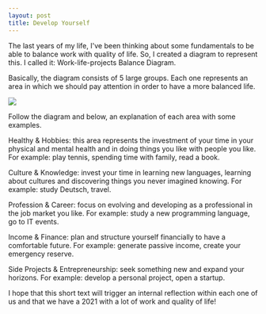 ```yaml
---
layout: post
title: Develop Yourself
---
```


The last years of my life, I've been thinking about some fundamentals to be able to balance work with quality of life. So, I created a diagram to represent this. I called it: Work-life-projects Balance Diagram.

Basically, the diagram consists of 5 large groups. Each one represents an area in which we should pay attention in order to have a more balanced life.

<img src="{{site.baseurl}}/images/work_life_projects_balance_diagram.png">

Follow the diagram and below, an explanation of each area  with some examples.

Healthy & Hobbies: this area represents the investment of your time in your physical and mental health and in doing things you like with people you like. For example: play tennis, spending time with family, read a book.

Culture & Knowledge: invest your time in learning new languages, learning about cultures and discovering things you never imagined knowing. For example: study Deutsch, travel.

Profession & Career: focus on evolving and developing as a professional in the job market you like. For example: study a new programming language, go to IT events.

Income & Finance: plan and structure yourself financially to have a comfortable future. For example: generate passive income, create your emergency reserve.

Side Projects & Entrepreneurship: seek something new and expand your horizons. For example: develop a personal project, open a startup.

I hope that this short text will trigger an internal reflection within each one of us and that we have a 2021 with a lot of work and quality of life!